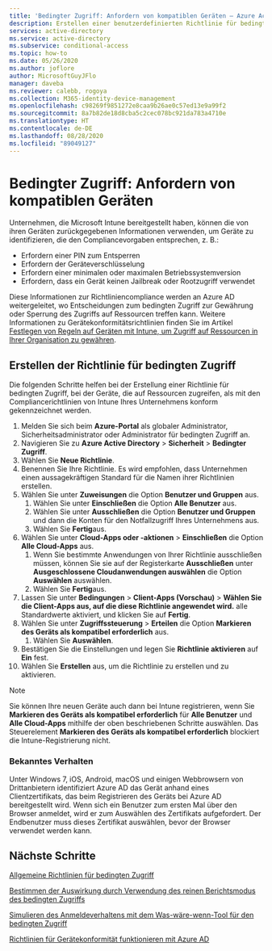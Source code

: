 ```yaml
---
title: 'Bedingter Zugriff: Anfordern von kompatiblen Geräten – Azure Active Directory'
description: Erstellen einer benutzerdefinierten Richtlinie für bedingten Zugriff, um konforme Geräte zu anzufordern.
services: active-directory
ms.service: active-directory
ms.subservice: conditional-access
ms.topic: how-to
ms.date: 05/26/2020
ms.author: joflore
author: MicrosoftGuyJFlo
manager: daveba
ms.reviewer: calebb, rogoya
ms.collection: M365-identity-device-management
ms.openlocfilehash: c98269f9851272e8caa9b26ae0c57ed13e9a99f2
ms.sourcegitcommit: 8a7b82de18d8cba5c2cec078bc921da783a4710e
ms.translationtype: HT
ms.contentlocale: de-DE
ms.lasthandoff: 08/28/2020
ms.locfileid: "89049127"
---
```

# <a name="conditional-access-require-compliant-devices"></a>Bedingter Zugriff: Anfordern von kompatiblen Geräten

Unternehmen, die Microsoft Intune bereitgestellt haben, können die von ihren Geräten zurückgegebenen Informationen verwenden, um Geräte zu identifizieren, die den Compliancevorgaben entsprechen, z. B.:

* Erfordern einer PIN zum Entsperren
* Erfordern der Geräteverschlüsselung
* Erfordern einer minimalen oder maximalen Betriebssystemversion
* Erfordern, dass ein Gerät keinen Jailbreak oder Rootzugriff verwendet

Diese Informationen zur Richtliniencompliance werden an Azure AD weitergeleitet, wo Entscheidungen zum bedingten Zugriff zur Gewährung oder Sperrung des Zugriffs auf Ressourcen treffen kann. Weitere Informationen zu Gerätekonformitätsrichtlinien finden Sie im Artikel [Festlegen von Regeln auf Geräten mit Intune, um Zugriff auf Ressourcen in Ihrer Organisation zu gewähren](/intune/protect/device-compliance-get-started).

## <a name="create-a-conditional-access-policy"></a>Erstellen der Richtlinie für bedingten Zugriff

Die folgenden Schritte helfen bei der Erstellung einer Richtlinie für bedingten Zugriff, bei der Geräte, die auf Ressourcen zugreifen, als mit den Compliancerichtlinien von Intune Ihres Unternehmens konform gekennzeichnet werden.

1. Melden Sie sich beim **Azure-Portal** als globaler Administrator, Sicherheitsadministrator oder Administrator für bedingten Zugriff an.
1. Navigieren Sie zu **Azure Active Directory** > **Sicherheit** > **Bedingter Zugriff**.
1. Wählen Sie **Neue Richtlinie**.
1. Benennen Sie Ihre Richtlinie. Es wird empfohlen, dass Unternehmen einen aussagekräftigen Standard für die Namen ihrer Richtlinien erstellen.
1. Wählen Sie unter **Zuweisungen** die Option **Benutzer und Gruppen** aus.
   1. Wählen Sie unter **Einschließen** die Option **Alle Benutzer** aus.
   1. Wählen Sie unter **Ausschließen** die Option **Benutzer und Gruppen** und dann die Konten für den Notfallzugriff Ihres Unternehmens aus. 
   1. Wählen Sie **Fertig**aus.
1. Wählen Sie unter **Cloud-Apps oder -aktionen** > **Einschließen** die Option **Alle Cloud-Apps** aus.
   1. Wenn Sie bestimmte Anwendungen von Ihrer Richtlinie ausschließen müssen, können Sie sie auf der Registerkarte **Ausschließen** unter **Ausgeschlossene Cloudanwendungen auswählen** die Option **Auswählen** auswählen.
   1. Wählen Sie **Fertig**aus.
1. Lassen Sie unter **Bedingungen** > **Client-Apps (Vorschau)**  > **Wählen Sie die Client-Apps aus, auf die diese Richtlinie angewendet wird.** alle Standardwerte aktiviert, und klicken Sie auf **Fertig**.
1. Wählen Sie unter **Zugriffssteuerung** > **Erteilen** die Option **Markieren des Geräts als kompatibel erforderlich** aus.
   1. Wählen Sie **Auswählen**.
1. Bestätigen Sie die Einstellungen und legen Sie **Richtlinie aktivieren** auf **Ein** fest.
1. Wählen Sie **Erstellen** aus, um die Richtlinie zu erstellen und zu aktivieren.

> [!NOTE]
> Sie können Ihre neuen Geräte auch dann bei Intune registrieren, wenn Sie **Markieren des Geräts als kompatibel erforderlich** für **Alle Benutzer** und **Alle Cloud-Apps** mithilfe der oben beschriebenen Schritte auswählen. Das Steuerelement **Markieren des Geräts als kompatibel erforderlich** blockiert die Intune-Registrierung nicht. 

### <a name="known-behavior"></a>Bekanntes Verhalten

Unter Windows 7, iOS, Android, macOS und einigen Webbrowsern von Drittanbietern identifiziert Azure AD das Gerät anhand eines Clientzertifikats, das beim Registrieren des Geräts bei Azure AD bereitgestellt wird. Wenn sich ein Benutzer zum ersten Mal über den Browser anmeldet, wird er zum Auswählen des Zertifikats aufgefordert. Der Endbenutzer muss dieses Zertifikat auswählen, bevor der Browser verwendet werden kann.

## <a name="next-steps"></a>Nächste Schritte

[Allgemeine Richtlinien für bedingten Zugriff](concept-conditional-access-policy-common.md)

[Bestimmen der Auswirkung durch Verwendung des reinen Berichtsmodus des bedingten Zugriffs](howto-conditional-access-insights-reporting.md)

[Simulieren des Anmeldeverhaltens mit dem Was-wäre-wenn-Tool für den bedingten Zugriff](troubleshoot-conditional-access-what-if.md)

[Richtlinien für Gerätekonformität funktionieren mit Azure AD](/intune/device-compliance-get-started#device-compliance-policies-work-with-azure-ad)
